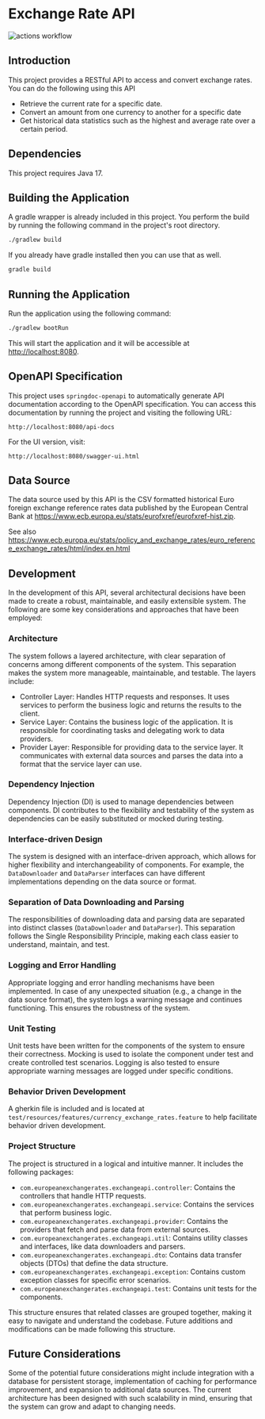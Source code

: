 # Exchange Rate API

![actions workflow](https://github.com/donfiguerres/european-exchange-rate-api/actions/workflows/ci.yml/badge.svg)

## Introduction

This project provides a RESTful API to access and convert exchange rates. You
can do the following using this API

- Retrieve the current rate for a specific date.
- Convert an amount from one currency to another for a specific date
- Get historical data statistics such as the highest and average rate over
    a certain period.

## Dependencies

This project requires Java 17.

## Building the Application

A gradle wrapper is already included in this project. You perform the build by
running the following command in the project's root directory.

```bash
./gradlew build
```

If you already have gradle installed then you can use that as well.

```bash
gradle build
```

## Running the Application

Run the application using the following command:

```bash
./gradlew bootRun
```

This will start the application and it will be accessible at
<http://localhost:8080>.

## OpenAPI Specification

This project uses `springdoc-openapi` to automatically generate API
documentation according to the OpenAPI specification. You can access this
documentation by running the project and visiting the following URL:

```text
http://localhost:8080/api-docs
```

For the UI version, visit:

```text
http://localhost:8080/swagger-ui.html
```

## Data Source

The data source used by this API is the CSV formatted historical Euro foreign
exchange reference rates data published by the European Central Bank at
<https://www.ecb.europa.eu/stats/eurofxref/eurofxref-hist.zip>.

See also
<https://www.ecb.europa.eu/stats/policy_and_exchange_rates/euro_reference_exchange_rates/html/index.en.html>

## Development

In the development of this API, several architectural decisions have been made
to create a robust, maintainable, and easily extensible system. The following
are some key considerations and approaches that have been employed:

### Architecture

The system follows a layered architecture, with clear separation of concerns
among different components of the system. This separation makes the system more
manageable, maintainable, and testable. The layers include:

- Controller Layer: Handles HTTP requests and responses. It uses services to
perform the business logic and returns the results to the client.
- Service Layer: Contains the business logic of the application. It is
responsible for coordinating tasks and delegating work to data providers.
- Provider Layer: Responsible for providing data to the service layer. It
communicates with external data sources and parses the data into a format that
the service layer can use.

### Dependency Injection

Dependency Injection (DI) is used to manage dependencies between components. DI
contributes to the flexibility and testability of the system as dependencies
can be easily substituted or mocked during testing.

### Interface-driven Design

The system is designed with an interface-driven approach, which allows for
higher flexibility and interchangeability of components. For example, the
`DataDownloader` and `DataParser` interfaces can have different implementations
depending on the data source or format.

### Separation of Data Downloading and Parsing

The responsibilities of downloading data and parsing data are separated into
distinct classes (`DataDownloader` and `DataParser`). This separation follows the
Single Responsibility Principle, making each class easier to understand,
maintain, and test.

### Logging and Error Handling

Appropriate logging and error handling mechanisms have been implemented. In
case of any unexpected situation (e.g., a change in the data source format),
the system logs a warning message and continues functioning. This ensures the
robustness of the system.

### Unit Testing

Unit tests have been written for the components of the system to ensure their
correctness. Mocking is used to isolate the component under test and create
controlled test scenarios. Logging is also tested to ensure appropriate warning
messages are logged under specific conditions.

### Behavior Driven Development

A gherkin file is included and is located at
`test/resources/features/currency_exchange_rates.feature` to help facilitate
behavior driven development.

### Project Structure

The project is structured in a logical and intuitive manner. It includes the
following packages:

- `com.europeanexchangerates.exchangeapi.controller`: Contains the controllers
    that handle HTTP requests.
- `com.europeanexchangerates.exchangeapi.service`: Contains the services that
    perform business logic.
- `com.europeanexchangerates.exchangeapi.provider`: Contains the providers that
    fetch and parse data from external sources.
- `com.europeanexchangerates.exchangeapi.util`: Contains utility classes and
    interfaces, like data downloaders and parsers.
- `com.europeanexchangerates.exchangeapi.dto`: Contains data transfer objects
    (DTOs) that define the data structure.
- `com.europeanexchangerates.exchangeapi.exception`: Contains custom exception
    classes for specific error scenarios.
- `com.europeanexchangerates.exchangeapi.test`: Contains unit tests for the
    components.

This structure ensures that related classes are grouped together, making it
easy to navigate and understand the codebase. Future additions and
modifications can be made following this structure.

## Future Considerations

Some of the potential future considerations might include integration with a
database for persistent storage, implementation of caching for performance
improvement, and expansion to additional data sources. The current architecture
has been designed with such scalability in mind, ensuring that the system can
grow and adapt to changing needs.
